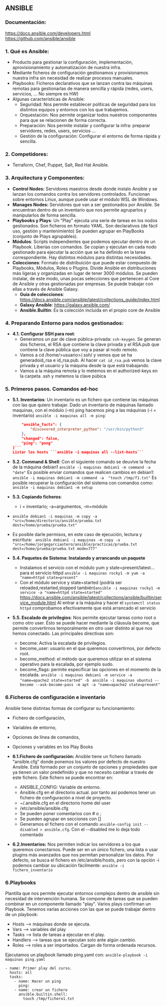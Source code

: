 ## ANSIBLE
### Documentación:
https://docs.ansible.com/developers.html
https://github.com/ansible/ansible

### 1. Qué es Ansible:
- Producto para gestionar la configuración, implementación, aprovisionamiento y automatización de nuestra infra.
- Mediante ficheros de configuración gestionamos y provisionamos nuestra infra sin necesidad de realizar procesos manuales.
- Playbooks: Ficheros declarativos que se lanzan contra las máquinas remotas para gestionarlas de manera sencilla y rápida (redes, users, servicios, ... No siempre es HW)
- Algunas características de Ansible: 
    - Seguridad: Nos permite establecer políticas de seguridad para los distintos equipos y entornos con los que trabajemos.
    - Orquestación: Nos permite organizar todos nuestros componentes para que se relacionen de forma correcta.
    - Preparación: Nos permite instalar y configurar la infra: preparar servidores, redes, users, servicios ...
    - Gestión de la configuración: Configurar el entorno de forma rápida y sencilla.

### 2. Competidores:
- Terraform, Chef, Puppet, Salt, Red Hat Ansible.

### 3. Arquitectura y Componentes:
- __Control Nodes:__ Servidores maestros desde donde instalo Ansible y se lanzan los comandos contra los servidores controlados.
    Funcionan sobre entornos Linux, aunque puede usar el módulo WSL de Windows.
- __Manages Nodes:__ Servidores que van a ser gestionados por Ansible. Se encuentran dentro de un inventario que nos permite agruparlos y manipularlos de forma sencilla.
- __Playbooks y Plays__: Un "Play" ejecuta una serie de tareas en los nodos gestionados. Son ficheros en formato YAML.  Son declarativos (de fácil uso, gestión y mantenimiento)
    Se pueden agrupar en PlayBooks (conjunto de Plays agrupables).
- __Módulos__: Scripts independientes que podemos ejecutar dentro de un Playbook. Liberías con comandos. Se copian y ejecutan en cada nodo gestionado para ejecutar la acción que se ha definido en la tarea correspondiente.
    Hay distintos módulos para distintas necesidades.
- __Colecciones__: Formato de distribuición que puede estar compuesto de Playbooks, Módulos, Roles  o Plugins. Divide Ansible en distribuciones más ligeras y organizadas en lugar de tener 3000 módulos. Se pueden instalar, de este modo, unas pocas selecciones que pertenecen al Core de Ansible y otras gestionadas por empresas. Se puede trabajar con ellas a través de Ansible Galaxy.
    - __Guía de colecciones__: https://docs.ansible.com/ansible/latest/collections_guide/index.html
    - __Galaxy Ansible__: https://galaxy.ansible.com/
    - __Ansible.Builtin__: Es la colección incluida en el propio core de Ansible


### 4. Preparando Entorno para nodos gestionados:
- __4.1. Configurar SSH para root__: 
    - Generamos un par de clave pública-privada: ```ssh-keygen```. Se generan dos ficheros, el RSA que contiene la clave privada y el RSA.pub que contiene la clave pública que voy a pasar al nodo remoto.
    - Vamos a cd /home/>usuario>/.ssh/  y vemos que se ha generadoid_rsa e id_rsa.pub. Al hacer ```cat id_rsa.pub``` vemos la clave privada y el usuario y la máquina desde la que está trabajando.
    - Vamos a la máquina remota y lo metemos en el authorized-keys en la carpeta .ssh y metemos la  clave púbica

### 5. Primeros pasos. Comandos ad-hoc
- __5.1. Inventarios__: Un inventario es un fichero que contiene las máquinas con las que quiero trabajar.
    Dado un inventario de máquinas llamado maquinas, con el módulo (-m) ping hacemos ping a las máquinas (-i = inventario) ```ansible -i maquinas all -m ping```:    
    ```json 192.168.50.2 | SUCCESS => {
        "ansible_facts": {
            "discovered_interpreter_python": "/usr/bin/python3"
        },
        "changed": false,
        "ping": "pong"
    }```
    Listar los hosts ```ansible -i maquinas all --list-hosts```

- __5.2. Command & Shell__:
Con el siguiente comando se deuvlve la fecha de la máquina debian1 ```ansible -i maquinas debian1 -m command -a "date"```
Es posible enviar comandos que realicen cambios en debian1: ```ansible -i maquinas debian1 -m command -a  "touch /tmp/f1.txt"```
Es posible recuperar la configuración del sistema con comandos como: ```ansible -i maquinas debian1 -m setup```

- __5.3. Copiando ficheros__:
  - i = inventario; -a=argumentos, -m=módulo
- ```ansible debian1 -i maquinas -m copy -a "src=/home/directorio/ansible/prueba.txt dest=/home/prueba/prueba.txt"```
- Es posible darle permisos, en este caso de ejecución, lectura y escritura:  ``` ansible debian1 -i maquinas -m copy -a "src=/home/jorgegarciaotero/ansible/practicas/prueba.txt dest=/home/prueba/prueba.txt mode=777"```

- __5.4. Paquetes de Sistema: Instalando y arrancando un paquete__ 
    - Instalamos el servicio con el módulo yum y state=present/latest... para el servicio httpd ```ansible -i maquinas rocky1 -m yum -a "name=httpd state=present"```
    - Con el módulo service y state=started (podría ser reloaded,restarted,stopped también)```ansible -i maquinas rocky1 -m service -a "name=httpd state=started"```
        https://docs.ansible.com/ansible/latest/collections/ansible/builtin/service_module.html
        Al entrar a la máquina y hacer el ```systemctl status httpd``` comprobamos efectivamente que está arrancado el servicio

- __5.5. Escalado de privilegios__:
Nos permite ejecutar tareas como root o como otro user. Ésto se puede hacer mediante la cláusula become, que permite convertirnos temporalmente en otro user distinto al que nos hemos conectado.
Las principales directivas son:
    - become: Activa la escalada de privilegios.
    - become_user: usuario en el que queremos convertirnos, por defecto root.
    - become_method: el método que queremos utilizar en el sistema operativo para la escalada, por ejemplo sudo.
    - become_flags: permite especificar las opciones en el momento de la escalada.
    ```ansible -i maquinas debian1 -m service -a "name=apache2 state=started" -b ```
    ```ansible -i maquinas ubuntu1 --become --ask-become-pass -m apt -a "name=apache2 state=present" ```

### 6.Ficheros de configuración e inventario
Ansible tiene distintas formas de configurar su funcionamiento:
- Fichero de configuración,
- Variables de entorno,
- Opciones de línea de comandos,
- Opciones y variables en los Play Books

- __6.1.Fichero de configuración:__
Ansible tiene un fichero llamado "ansible.cfg" donde ponemos los valores por defecto de nuestro Ansible. Está formado por un conjunto de opciones y propiedades que ya tienen un valor predefinido y que no necesito cambiar a través de este fichero. Este fichero se puede encontrar en:
  - ANSIBLE_CONFIG: Variable de entorno.
  - Ansible.cfg en el directorio actual. por tanto así podemos tener un fichero de configuración a nivel de proyecto.
  - ~/.ansible.cfg en el directorio home del user
  - /etc/ansible/ansible.cfg
  - Se pueden poner comentarios con # o ;
  - Se pueden agrupar en secciones con []
  - Generamos el fichero con el comando ```ansible-config init --disabled > ansible.cfg```. Con el --disabled me lo deja todo comentado

- __6.2.Inventarios:__
Nos permiten indicar los servidores a los que queremos conectarnos. Puede ser en un único fichero, una lista o usar plugins más avanzados que nos permitan personalizar los datos.
Por defecto, se busca el fichero en /etc/ansible/hosts, pero con la opción -i podemos cambiar su ubicación fácilmente: ```ansible -i fichero_inventario```


### 6.Playbooks
Plantilla que nos permite ejecutar entornos complejos dentro de ansible sin necesidad de intervención humana. 
Se compone de tareas que se pueden combinar en un componente llamado "play". Varios plays confirman un Playbook.
Tenemos varias acciones con las que se puede trabajar dentro de un playbook:
- Hosts --> máquinas donde se ejecuta.
- Vars --> variables del play
- Tasks --> lista de tareas a ejecutar en el play.
- Handlers --> tareas que se ejecutan solo ante algún cambio.
- Roles --> roles a ser importados. Cargan de forma ordenada recursos.

Ejecutamos un playbook llamado ping.yaml con: ```ansible-playbook -i maquinas ping.yaml```
```---
- name: Primer play del curso.
  hosts: all
  tasks:
    - name: Hacer un ping
      ping:
    - name: crear un fichero
      ansible.builtin.shell:
        touch /tmp/fichero1.txt

```
